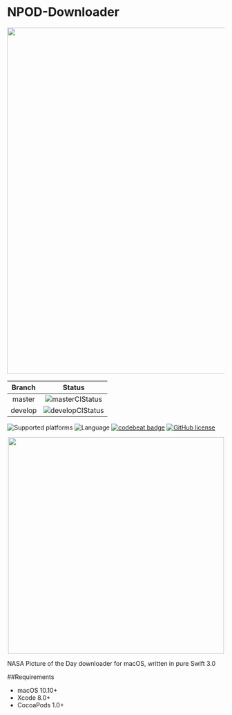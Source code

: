 # NPOD-Downloader

<p align="center">
    <img src="https://github.com/giulio92/NPOD-Downloader/blob/master/GitHub%20Page/Images/logo.png" width="800">
</p>

|**Branch**|**Status**|
|:--------:|:--------:|
|master|![masterCIStatus](https://travis-ci.org/giulio92/NPOD-Downloader.svg?branch=master)|
|develop|![developCIStatus](https://travis-ci.org/giulio92/NPOD-Downloader.svg?branch=develop)|

![Supported platforms](https://img.shields.io/badge/platform-macOS-lightgrey.svg)
![Language](https://img.shields.io/badge/language-Swift%203.0-orange.svg)
[![codebeat badge](https://codebeat.co/badges/4b80645c-8cde-4778-be71-e880d1e05d3f)](https://codebeat.co/projects/github-com-giulio92-npod-downloader)
[![GitHub license](https://img.shields.io/badge/license-AGPL-blue.svg)](https://raw.githubusercontent.com/giulio92/NPOD-Downloader/master/LICENSE.txt)

<p align="center">
    <img src="https://github.com/giulio92/NPOD-Downloader/blob/master/GitHub%20Page/Images/screenshot.png" width="500">
</p>

NASA Picture of the Day downloader for macOS, written in pure Swift 3.0

##Requirements
- macOS 10.10+
- Xcode 8.0+
- CocoaPods 1.0+
